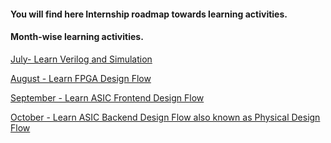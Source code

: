 #### You will find here Internship roadmap towards learning activities.

#### Month-wise learning activities.

[July- Learn Verilog and Simulation](https://github.com/dicdesign/ieeeMentorshipHyd/tree/main/internshipRoadmap/1%20cover%20in%20july#readme)

[August - Learn FPGA Design Flow](https://github.com/dicdesign/ieeeMentorshipHyd/blob/main/internshipRoadmap/2%20cover%20in%20august/readme.md)

[September - Learn ASIC Frontend Design Flow](https://github.com/dicdesign/ieeeMentorshipHyd/blob/main/internshipRoadmap/3%20cover%20in%20september/readme.md)

[October - Learn ASIC Backend Design Flow also known as Physical Design Flow](https://github.com/dicdesign/ieeeMentorshipHyd/tree/main/internshipRoadmap/4%20cover%20in%20october)

